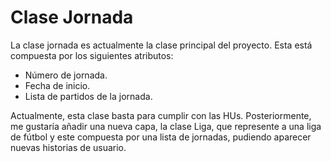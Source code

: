 # Clase Jornada

La clase jornada es actualmente la clase principal del proyecto. Esta está compuesta por los siguientes atributos:
- Número de jornada.
- Fecha de inicio.
- Lista de partidos de la jornada.

Actualmente, esta clase basta para cumplir con las HUs. Posteriormente, me gustaría añadir una nueva capa, la clase Liga, que represente a una liga de fútbol y este compuesta por una lista de jornadas, pudiendo aparecer nuevas historias de usuario.